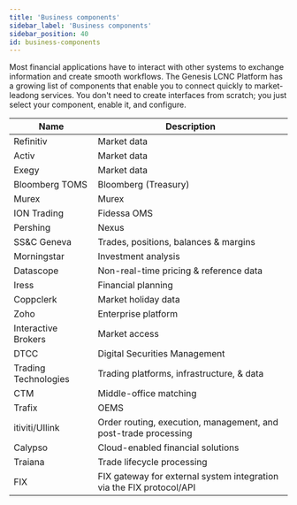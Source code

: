 ```yaml
---
title: 'Business components'
sidebar_label: 'Business components'
sidebar_position: 40
id: business-components
---
```


Most financial applications have to interact with other systems to exchange information and create smooth workflows. The Genesis LCNC Platform has a growing list of components that enable you to connect quickly to market-leadong services. You don't need to create interfaces from scratch; you just select your component, enable it, and configure.

| Name| Description|
|------------------------------------|--------------------|
| Refinitiv |  Market data        | 
| Activ | Market data          | 
| Exegy | Market data      |
| Bloomberg TOMS  | Bloomberg (Treasury) |
| Murex |  Murex         |
| ION Trading | Fidessa OMS            | 
| Pershing | Nexus           |
| SS&C Geneva | Trades, positions, balances & margins        | 
| Morningstar  | Investment analysis |
| Datascope |  Non-real-time pricing & reference data|
| Iress | Financial planning            | 
| Coppclerk | Market holiday data           |
| Zoho | Enterprise platform         | 
| Interactive Brokers | Market access           |
| DTCC | Digital Securities Management        | 
| Trading Technologies | Trading platforms, infrastructure, & data |
| CTM |  Middle-office matching |
| Trafix | OEMS            | 
| itiviti/UIlink | Order routing, execution, management, and post-trade processing          |
| Calypso | Cloud-enabled financial solutions         |
| Traiana  | Trade lifecycle processing          |
| FIX | FIX gateway for external system integration via the FIX protocol/API         |
